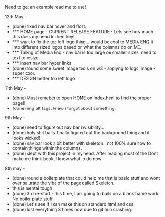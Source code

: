 Need to get an example read me to use! 

12th May - 
- (done) fixed nav bar hover and float.
- *** HOME page - CURRENT RELEASE FEATURE - Lets see how much this does my head in then hey! 
- *** want to fix the top left logo thing... would be cool to MEDIA ENQ it into different sized logos based on what the columns do on ME. 
- *** Talkng of Media Enq - nav bar is too large on smaller sizes. need to text to resize. 
- *** insert nav bar hyper links
- (done) found some sweet image tools on w3 - applyng to logo image - super cool.
- *** DESIGN better top left logo

11th May - 
- (done) Must remeber to open HOME on index.html to find the proper page!!!
- (done) img alt tags, knew i forgot about something.

9th May -
- (done) need to figure out nav bar invisibility... 
- (done) holy shit balls, finally figured out the background thing and it looks wicked! 
- (done) nav bar look a bit better with skeleton.. not 100% sure how to contain things within the columns. 
- (done) slept with this project in my head. After reading most of the Dont make me think book, I know what to do now. 

8th may - 
- (done) found a boilerplate that could help me that is basic stuff and wont over saturate the vibe of the page called Skeleton. 
- this is mental tough
- (done) 3rd re-start - this time, I am going to build on a blank frame work. No boiler plate stuff. 
- (done) Let's see if I can make this on standard html and css. 
- (done) lost everything 3 times now due to git hub crashing. 